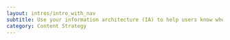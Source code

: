 ```yaml
---
layout: intros/intro_with_nav
subtitle: Use your information architecture (IA) to help users know where they are on a website, or where to go to find what they need.
category: Content Strategy
---
```


